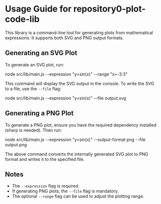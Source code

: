 # Usage Guide for repository0-plot-code-lib

This library is a command-line tool for generating plots from mathematical expressions. It supports both SVG and PNG output formats.

## Generating an SVG Plot

To generate an SVG plot, run:

  node src/lib/main.js --expression "y=sin(x)" --range "x=-3:3"

This command will display the SVG output in the console. To write the SVG to a file, use the `--file` flag:

  node src/lib/main.js --expression "y=sin(x)" --file output.svg

## Generating a PNG Plot

To generate a PNG plot, ensure you have the required dependency installed (sharp is needed). Then run:

  node src/lib/main.js --expression "y=sin(x)" --output-format png --file output.png

The above command converts the internally generated SVG plot to PNG format and writes it to the specified file.

## Notes

- The `--expression` flag is required.
- If generating PNG plots, the `--file` flag is mandatory.
- The optional `--range` flag can be used to adjust the plotting range.
